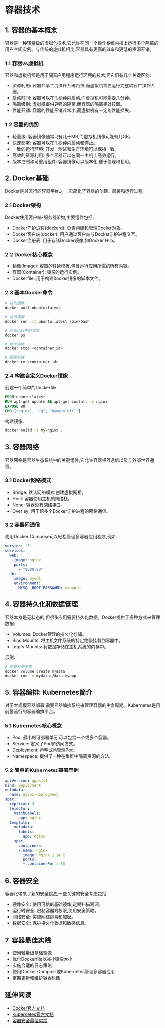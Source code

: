 # 容器技术

## 1. 容器的基本概念

容器是一种轻量级的虚拟化技术,它允许在同一个操作系统内核上运行多个隔离的用户空间实例。与传统的虚拟机相比,容器具有更高的效率和更低的资源开销。

### 1.1 容器vs虚拟机

容器和虚拟机都是用于隔离应用程序运行环境的技术,但它们有几个关键区别:

- 资源利用: 容器共享主机操作系统内核,而虚拟机需要运行完整的客户操作系统。
- 启动时间: 容器可以在几秒钟内启动,而虚拟机可能需要几分钟。
- 隔离级别: 虚拟机提供更强的隔离,而容器的隔离相对较弱。
- 性能开销: 容器的性能开销非常小,而虚拟机有一定的性能损失。

### 1.2 容器的优势

- 轻量级: 容器镜像通常只有几十MB,而虚拟机镜像可能有几GB。
- 快速部署: 容器可以在几秒钟内启动和停止。
- 一致的运行环境: 开发、测试和生产环境可以保持一致。
- 高效的资源利用: 多个容器可以在同一主机上高效运行。
- 版本控制和可重用组件: 容器镜像可以版本化,便于管理和复用。

## 2. Docker基础

Docker是最流行的容器平台之一,它简化了容器的创建、部署和运行过程。

### 2.1 Docker架构

Docker使用客户端-服务器架构,主要组件包括:

- Docker守护进程(dockerd): 负责创建和管理Docker对象。
- Docker客户端(docker): 用户通过客户端与Docker守护进程交互。
- Docker注册表: 用于存储Docker镜像,如Docker Hub。

### 2.2 Docker核心概念

- 镜像(Image): 容器的只读模板,包含运行应用所需的所有内容。
- 容器(Container): 镜像的运行实例。
- Dockerfile: 用于构建Docker镜像的脚本文件。

### 2.3 基本Docker命令

```bash
# 拉取镜像
docker pull ubuntu:latest

# 运行容器
docker run -it ubuntu:latest /bin/bash

# 列出运行中的容器
docker ps

# 停止容器
docker stop <container_id>

# 删除容器
docker rm <container_id>
```

### 2.4 构建自定义Docker镜像

创建一个简单的Dockerfile:

```dockerfile
FROM ubuntu:latest
RUN apt-get update && apt-get install -y nginx
EXPOSE 80
CMD ["nginx", "-g", "daemon off;"]
```

构建镜像:

```bash
docker build -t my-nginx .
```

## 3. 容器网络

容器网络是容器生态系统中的关键组件,它允许容器相互通信以及与外部世界通信。

### 3.1 Docker网络模式

- Bridge: 默认网络模式,创建虚拟网桥。
- Host: 容器使用主机的网络栈。
- None: 容器没有网络接口。
- Overlay: 用于跨多个Docker守护进程的网络通信。

### 3.2 容器间通信

使用Docker Compose可以轻松管理多容器应用程序,例如:

```yaml
version: '3'
services:
  web:
    image: nginx
    ports:
      - "8080:80"
  db:
    image: mysql
    environment:
      MYSQL_ROOT_PASSWORD: example
```

## 4. 容器持久化和数据管理

容器本身是无状态的,但很多应用需要持久化数据。Docker提供了多种方式来管理数据:

- Volumes: Docker管理的持久化存储。
- Bind Mounts: 将主机文件系统的特定路径挂载到容器中。
- tmpfs Mounts: 将数据存储在主机系统的内存中。

示例:

```bash
# 创建并使用卷
docker volume create mydata
docker run -v mydata:/data myapp
```

## 5. 容器编排: Kubernetes简介

对于大规模容器部署,需要容器编排系统来管理容器的生命周期。Kubernetes是目前最流行的容器编排平台。

### 5.1 Kubernetes核心概念

- Pod: 最小的可部署单元,可以包含一个或多个容器。
- Service: 定义了Pod的访问方式。
- Deployment: 声明式地管理Pod。
- Namespace: 提供了一种在集群中隔离资源的方法。

### 5.2 简单的Kubernetes部署示例

```yaml
apiVersion: apps/v1
kind: Deployment
metadata:
  name: nginx-deployment
spec:
  replicas: 3
  selector:
    matchLabels:
      app: nginx
  template:
    metadata:
      labels:
        app: nginx
    spec:
      containers:
      - name: nginx
        image: nginx:1.14.2
        ports:
        - containerPort: 80
```

## 6. 容器安全

容器化带来了新的安全挑战,一些关键的安全考虑包括:

- 镜像安全: 使用可信的基础镜像,定期扫描漏洞。
- 运行时安全: 限制容器的权限,使用安全策略。
- 网络安全: 实施网络隔离和加密。
- 数据安全: 保护持久化数据和敏感信息。

## 7. 容器最佳实践

- 使用轻量级基础镜像
- 优化Dockerfile以减小镜像大小
- 实施合适的日志策略
- 使用Docker Compose或Kubernetes管理多容器应用
- 定期更新和维护容器镜像

## 延伸阅读

- [Docker官方文档](https://docs.docker.com/)
- [Kubernetes官方文档](https://kubernetes.io/docs/home/)
- [容器安全最佳实践](https://sysdig.com/blog/container-security-best-practices/)
